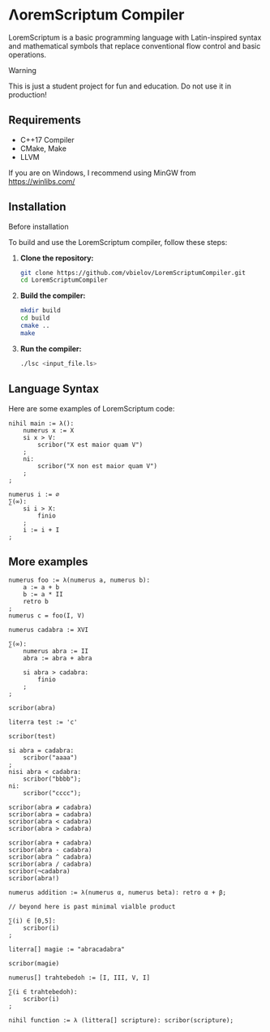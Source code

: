 # ΛoremScriptum Compiler

LoremScriptum is a basic programming language with Latin-inspired syntax and mathematical symbols that replace conventional flow control and basic operations.

> [!WARNING]
> This is just a student project for fun and education.
> Do not use it in production!

## Requirements

- C++17 Compiler
- CMake, Make
- LLVM

If you are on Windows, I recommend using MinGW from https://winlibs.com/

## Installation

Before installation

To build and use the LoremScriptum compiler, follow these steps:

1. **Clone the repository:**

    ```bash
    git clone https://github.com/vbielov/LoremScriptumCompiler.git
    cd LoremScriptumCompiler
    ```

2. **Build the compiler:**

    ```bash
    mkdir build
    cd build
    cmake ..
    make
    ```

3. **Run the compiler:**

    ```bash
    ./lsc <input_file.ls>
    ```

## Language Syntax

Here are some examples of LoremScriptum code:

```loremscriptum
nihil main := λ():
    numerus x := X 
    si x > V:
        scribor("X est maior quam V")
    ;
    ni:
        scribor("X non est maior quam V")
    ;
;
```

```loremscriptum
numerus i := ∅
∑(∞):
    si i > X:
        finio
    ;
    i := i + I
;
```

## More examples

```loremscriptum
numerus foo := λ(numerus a, numerus b):
    a := a + b
    b := a * II
    retro b
;
numerus c = foo(I, V)
```

```loremscriptum
numerus cadabra := XVI

∑(∞):
    numerus abra := II
    abra := abra + abra
    
    si abra > cadabra:
        finio
    ;    
;

scribor(abra)

literra test := 'c'

scribor(test)

si abra = cadabra:
    scribor("aaaa")
;
nisi abra < cadabra:
    scribor("bbbb");
ni:
    scribor("cccc");

scribor(abra ≠ cadabra)
scribor(abra = cadabra)
scribor(abra < cadabra)
scribor(abra > cadabra)

scribor(abra + cadabra)
scribor(abra - cadabra)
scribor(abra ^ cadabra)
scribor(abra / cadabra)
scribor(¬cadabra)
scribor(abra!)

numerus addition := λ(numerus α, numerus beta): retro α + β;

// beyond here is past minimal vialble product

∑(i) ∈ [0,5]:
    scribor(i)
;

literra[] magie := "abracadabra"

scribor(magie)

numerus[] trahtebedoh := [I, III, V, I]

∑(i ∈ trahtebedoh):
    scribor(i)
;

nihil function := λ (littera[] scripture): scribor(scripture);

```
